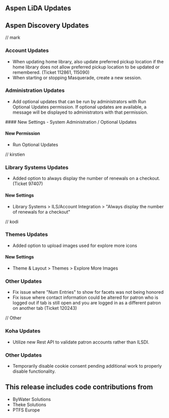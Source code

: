 ## Aspen LiDA Updates

## Aspen Discovery Updates
// mark
### Account Updates
- When updating home library, also update preferred pickup location if the home library does not allow preferred pickup location to be updated or remembered. (Ticket 112861, 115090)
- When starting or stopping Masquerade, create a new session.

### Administration Updates
- Add optional updates that can be run by administrators with Run Optional Updates permission.  If optional updates are available, a message will be displayed to administrators with that permission. 

<div markdown="1" class="settings">
#### New Settings
- System Administration / Optional Updates

#### New Permission
- Run Optional Updates
</div>

// kirstien
### Library Systems Updates
- Added option to always display the number of renewals on a checkout. (Ticket 97407)
<div markdown="1" class="settings">

#### New Settings
- Library Systems > ILS/Account Integration > "Always display the number of renewals for a checkout"
</div>

// kodi
### Themes Updates
- Added option to upload images used for explore more icons
<div markdown="1" class="settings">

#### New Settings
- Theme & Layout > Themes > Explore More Images

### Other Updates
- Fix issue where "Num Entries" to show for facets was not being honored
- Fix issue where contact information could be altered for patron who is logged out if tab is still open and you are logged in as a different patron on another tab (Ticket 120243)

// Other
### Koha Updates
- Utilize new Rest API to validate patron accounts rather than ILSDI.

### Other Updates
- Temporarily disable cookie consent pending additional work to properly disable functionality. 

## This release includes code contributions from
- ByWater Solutions
- Theke Solutions
- PTFS Europe
</div>